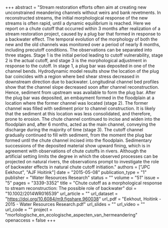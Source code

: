 +++
abstract = "Stream restoration efforts often aim at creating new unconstrained meandering channels without weirs and bank revetments. In reconstructed streams, the initial morphological response of the new streams is often rapid, until a dynamic equilibrium is reached. Here we report on a chute cutoff that occurred within 3 months after realization of a stream restoration project, caused by a plug bar that formed in response to a backwater effect. The temporal evolution of the morphology of both the new and the old channels was monitored over a period of nearly 8 months, including precutoff conditions. The observations can be separated into three stages. Stage 1 is the initial period leading to cutoff vulnerability, stage 2 is the actual cutoff, and stage 3 is the morphological adjustment in response to the cutoff. In stage 1, a plug bar was deposited in one of the channel bends. Hydrodynamic model results show the location of the plug bar coincides with a region where bed shear stress decreased in downstream direction due to backwater. Longitudinal channel bed profiles show that the channel slope decreased soon after channel reconstruction. Hence, sediment from upstream was available to form the plug bar. After the plug bar was deposited, an embayment formed in the floodplain at a location where the former channel was located (stage 2). The former channel was filled with sediment prior to channel construction. It is likely that the sediment at this location was less consolidated, and therefore, prone to erosion. The chute channel continued to incise and widen into the floodplain and, after 6 months, acted as the main channel, conveying the discharge during the majority of time (stage 3). The cutoff channel gradually continued to fill with sediment, from the moment the plug bar formed until the chute channel incised into the floodplain. Sedimentary successions of the deposited material show upward fining, which is in agreement with observations of chute cutoffs in rivers. Although the artificial setting limits the degree in which the observed processes can be projected on natural rivers, the observations prompt to investigate the role of backwater effects in natural chute cutoff initiation."
authors = ["JPC Eekhout", "AJF Hoitink"]
date = "2015-05-08"
publication_type = "1"
publisher = "Water Resources Research"
status = ""
volume = "51"
issue = "5"
pages = "3339-3352"
title = "Chute cutoff as a morphological response to stream reconstruction: The possible role of backwater"
doi = "10.1002/2014WR016539"
url_article = ""
url_dataset = "https://doi.org/10.6084/m9.figshare.960038"
url_pdf = "Eekhout, Hoitink - 2015 - Water Resources Research.pdf"
url_slides = ""
url_video = ""
url_code = ""
project = "morfologische_en_ecologische_aspecten_van_hermeandering"
openaccess = false
+++